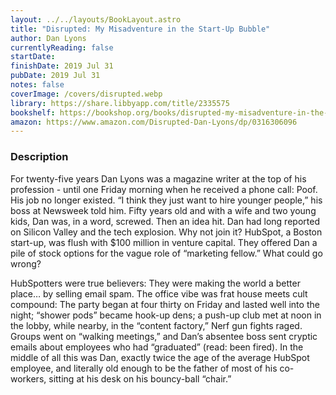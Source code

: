 ```yaml
---
layout: ../../layouts/BookLayout.astro
title: "Disrupted: My Misadventure in the Start-Up Bubble"
author: Dan Lyons
currentlyReading: false
startDate: 
finishDate: 2019 Jul 31
pubDate: 2019 Jul 31
notes: false
coverImage: /covers/disrupted.webp
library: https://share.libbyapp.com/title/2335575
bookshelf: https://bookshop.org/books/disrupted-my-misadventure-in-the-start-up-bubble/9780316306096
amazon: https://www.amazon.com/Disrupted-Dan-Lyons/dp/0316306096
---
```


### Description
For twenty-five years Dan Lyons was a magazine writer at the top of his profession - until one Friday morning when he received a phone call: Poof. His job no longer existed. “I think they just want to hire younger people,” his boss at Newsweek told him. Fifty years old and with a wife and two young kids, Dan was, in a word, screwed. Then an idea hit. Dan had long reported on Silicon Valley and the tech explosion. Why not join it? HubSpot, a Boston start-up, was flush with $100 million in venture capital. They offered Dan a pile of stock options for the vague role of “marketing fellow.” What could go wrong?

HubSpotters were true believers: They were making the world a better place… by selling email spam. The office vibe was frat house meets cult compound: The party began at four thirty on Friday and lasted well into the night; “shower pods” became hook-up dens; a push-up club met at noon in the lobby, while nearby, in the “content factory,” Nerf gun fights raged. Groups went on “walking meetings,” and Dan’s absentee boss sent cryptic emails about employees who had “graduated” (read: been fired). In the middle of all this was Dan, exactly twice the age of the average HubSpot employee, and literally old enough to be the father of most of his co-workers, sitting at his desk on his bouncy-ball “chair.”

<!-- ### Notes & Highlights -->
